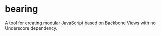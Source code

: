 bearing
=======

A tool for creating modular JavaScript based on Backbone Views with no Underscore dependency.
